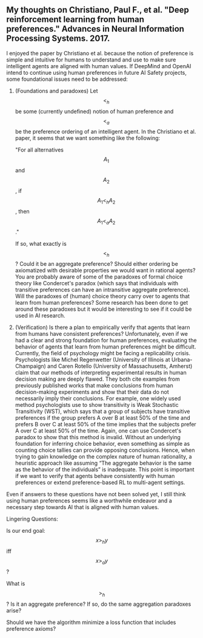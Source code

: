 ## My thoughts on Christiano, Paul F., et al. "Deep reinforcement learning from human preferences." Advances in Neural Information Processing Systems. 2017.

I enjoyed the paper by Christiano et al. because the notion of preference is simple and intuitive for humans to understand and use to make sure intelligent agents are aligned with human values. If DeepMind and OpenAI intend to continue using human preferences in future AI Safety projects, some foundational issues need to be addressed:
1. (Foundations and paradoxes) Let $$<_h$$ be some (currently undefined) notion of human preference and $$<_a$$ be the preference ordering of an intelligent agent. In the Christiano et al. paper, it seems that we want something like the following:

    "For all alternatives $$A_1$$ and $$A_2$$, if $$A_1 <_h A_2$$, then $$A_1 <_a A_2$$."

    If so, what exactly is $$<_h$$? Could it be an aggregate preference? Should either ordering be axiomatized with desirable properties we would want in rational agents? You are probably aware of some of the paradoxes of formal choice theory like Condercet's paradox (which says that individuals with transitive preferences can have an intransitive aggregate preference). Will the paradoxes of (human) choice theory carry over to agents that learn from human preferences? Some research has been done to get around these paradoxes but it would be interesting to see if it could be used in AI research.

2. (Verification) Is there a plan to empirically verify that agents that learn from humans have consistent preferences? Unfortunately, even if we had a clear and strong foundation for human preferences, evaluating the behavior of agents that learn from human preferences might be difficult. Currently, the field of psychology might be facing a replicability crisis. Psychologists like Michel Regenwetter (University of Illinois at Urbana-Champaign) and Caren Rotello (University of Massachusetts, Amherst) claim that our methods of interpreting experimental results in human decision making are deeply flawed. They both cite examples from previously published works that make conclusions from human decision-making experiments and show that their data do not necessarily imply their conclusions. For example, one widely used method psychologists use to show transitivity is Weak Stochastic Transitivity (WST), which says that a group of subjects have transitive preferences if the group prefers A over B at least 50% of the time and prefers B over C at least 50% of the time implies that the subjects prefer A over C at least 50% of the time. Again, one can use Condercet's paradox to show that this method is invalid. Without an underlying foundation for inferring choice behavior, even something as simple as counting choice tallies can provide opposing conclusions. Hence, when trying to gain knowledge on the complex nature of human rationality, a heuristic approach like assuming “The aggregate behavior is the same as the behavior of the individuals” is inadequate. This point is important if we want to verify that agents behave consistently with human preferences or extend preference-based RL to multi-agent settings.

Even if answers to these questions have not been solved yet, I still think using human preferences seems like a worthwhile endeavor and a necessary step towards AI that is aligned with human values.

Lingering Questions:

Is our end goal:  $$x >_h y$$ iff $$x >_a y$$?

What is $$>_h$$? Is it an aggregate preference? If so, do the same aggregation paradoxes arise?

Should we have the algorithm minimize a loss function that includes preference axioms?
